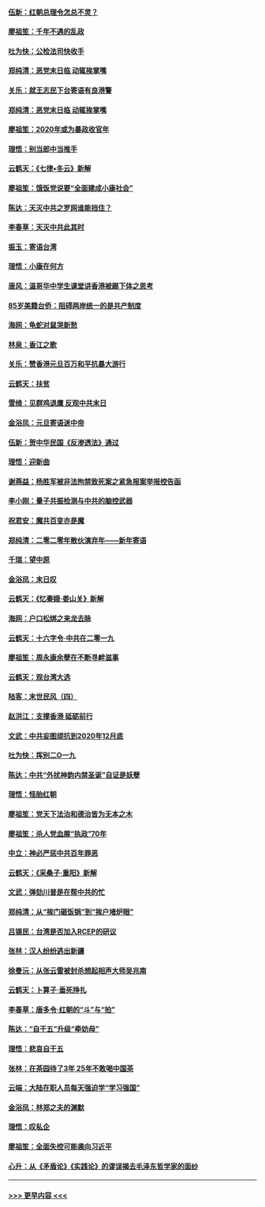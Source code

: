 #### [伍新：红朝总理令怎总不灵？](../pages/nsc993/n11770813.md?t=01062122) 
#### [廖祖笙：千年不遇的乱政](../pages/nsc993/n11770373.md?t=01062122) 
#### [吐为快：公检法司快收手](../pages/nsc993/n11770359.md?t=01062122) 
#### [郑纯清：恶党末日临 动辄挨掌嘴](../pages/nsc993/n11769912.md?t=01062122) 
#### [关乐：就王志民下台寄语有良港警](../pages/nsc993/n11769903.md?t=01062122) 
#### [郑纯清：恶党末日临 动辄挨掌嘴](../pages/nsc993/n11769356.md?t=01062122) 
#### [廖祖笙：2020年或为暴政收官年](../pages/nsc993/n11768216.md?t=01062122) 
#### [理悟：别当郎中当推手](../pages/nsc993/n11768243.md?t=01062122) 
#### [云鹤天：《七律▪冬云》新解](../pages/nsc993/n11768204.md?t=01062122) 
#### [廖祖笙：饿饭党说要“全面建成小康社会”](../pages/nsc993/n11767482.md?t=01062122) 
#### [陈达：天灭中共之罗网谁能挡住？](../pages/nsc993/n11767465.md?t=01062122) 
#### [李春草：天灭中共此其时](../pages/nsc993/n11767452.md?t=01062122) 
#### [振玉：寄语台湾](../pages/nsc993/n11767432.md?t=01062122) 
#### [理悟：小康在何方](../pages/nsc993/n11767394.md?t=01062122) 
#### [唐风：温哥华中学生课堂讲香港被踢下体之思考](../pages/nsc993/n11766848.md?t=01062122) 
#### [85岁美籍台侨：阻碍两岸统一的是共产制度](../pages/nsc993/n11765043.md?t=01062122) 
#### [海网：龟蛇对鼠哭新愁](../pages/nsc993/n11764895.md?t=01062122) 
#### [林泉：香江之歌](../pages/nsc993/n11764415.md?t=01062122) 
#### [关乐：赞香港元旦百万和平抗暴大游行](../pages/nsc993/n11764382.md?t=01062122) 
#### [云鹤天：扶贫](../pages/nsc993/n11764245.md?t=01062122) 
#### [雪绮：见群鸡退鹰  反观中共末日](../pages/nsc993/n11762112.md?t=01062122) 
#### [金浴凤：元旦寄语迷中帝](../pages/nsc993/n11761788.md?t=01062122) 
#### [伍新：贺中华民国《反渗透法》通过](../pages/nsc993/n11761994.md?t=01062122) 
#### [理悟：迎新曲](../pages/nsc993/n11761152.md?t=01062122) 
#### [谢燕益：杨胜军被非法拘禁致死案之紧急报案举报控告函](../pages/nsc993/n11756134.md?t=01062122) 
#### [李小刚：量子共振检测与中共的脑控武器](../pages/nsc993/n11754518.md?t=01062122) 
#### [祝君安：魔共百变亦是魔](../pages/nsc993/n11754469.md?t=01062122) 
#### [郑纯清：二零二零年散伙演弃年——新年寄语](../pages/nsc993/n11754195.md?t=01062122) 
#### [千瑞：望中原](../pages/nsc993/n11754159.md?t=01062122) 
#### [金浴凤：末日叹](../pages/nsc993/n11752359.md?t=01062122) 
#### [云鹤天：《忆秦娥‧娄山关》新解](../pages/nsc993/n11752348.md?t=01062122) 
#### [海网：户口松绑之来龙去脉](../pages/nsc993/n11752328.md?t=01062122) 
#### [云鹤天：十六字令‧中共在二零一九](../pages/nsc993/n11752305.md?t=01062122) 
#### [廖祖笙：周永康余孽在不断寻衅滋事](../pages/nsc993/n11751013.md?t=01062122) 
#### [云鹤天：观台湾大选](../pages/nsc993/n11751007.md?t=01062122) 
#### [陆客：末世民风（四）](../pages/nsc993/n11749203.md?t=01062122) 
#### [赵洪江：支撑香港 砥砺前行](../pages/nsc993/n11748482.md?t=01062122) 
#### [文武：中共妄图顽抗到2020年12月底](../pages/nsc993/n11748446.md?t=01062122) 
#### [吐为快：挥别二O一九](../pages/nsc993/n11748411.md?t=01062122) 
#### [陈达：中共“外扰神韵内禁圣诞”自证是妖孽](../pages/nsc993/n11748226.md?t=01062122) 
#### [理悟：怪胎红朝](../pages/nsc993/n11748206.md?t=01062122) 
#### [廖祖笙：党天下法治和德治皆为无本之木](../pages/nsc993/n11748135.md?t=01062122) 
#### [廖祖笙：杀人党血腥“执政”70年](../pages/nsc993/n11745144.md?t=01062122) 
#### [中立：神必严惩中共百年罪恶](../pages/nsc993/n11744970.md?t=01062122) 
#### [云鹤天：《采桑子‧重阳》新解](../pages/nsc993/n11744948.md?t=01062122) 
#### [文武：弹劾川普是在帮中共的忙](../pages/nsc993/n11744758.md?t=01062122) 
#### [郑纯清：从“挨门砸饭锅”到“挨户堵炉眼”](../pages/nsc993/n11744745.md?t=01062122) 
#### [吕锡民：台湾是否加入RCEP的研议](../pages/nsc993/n11744701.md?t=01062122) 
#### [张林：汉人纷纷逃出新疆](../pages/nsc993/n11743530.md?t=01062122) 
#### [徐曼沅：从张云雷被封杀想起相声大师吴兆南](../pages/nsc993/n11741816.md?t=01062122) 
#### [云鹤天：卜算子‧垂死挣扎](../pages/nsc993/n11739956.md?t=01062122) 
#### [李春草：唐多令‧红朝的“斗”与“拍”](../pages/nsc993/n11739830.md?t=01062122) 
#### [陈达：“自干五”升级“牵妨母”](../pages/nsc993/n11739724.md?t=01062122) 
#### [理悟：悲哀自干五](../pages/nsc993/n11739547.md?t=01062122) 
#### [张林：在茶园待了3年 25年不敢喝中国茶](../pages/nsc993/n11739240.md?t=01062122) 
#### [云端：大陆在职人员每天强迫学“学习强国”](../pages/nsc993/n11738735.md?t=01062122) 
#### [金浴凤：林郑之夫的渊默](../pages/nsc993/n11737735.md?t=01062122) 
#### [理悟：叹私企](../pages/nsc993/n11737715.md?t=01062122) 
#### [廖祖笙：全面失控可能袭向习近平](../pages/nsc993/n11737704.md?t=01062122) 
#### [心升：从《矛盾论》《实践论》的谬误揭去毛泽东哲学家的面纱](../pages/nsc993/n11736962.md?t=01062122) 

----
#### [ >>> 更早内容 <<< ](../indexes/nsc993-earlier.md)
